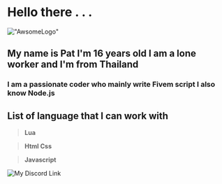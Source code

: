 # Hello there . . .
!["AwsomeLogo"](https://cdn.discordapp.com/attachments/864074502266290186/887233852781756416/NG_logo_2.png)
## My name is **Pat** I'm 16 years old I am a **lone worker** and I'm from **Thailand**
### I am a __passionate__ coder who mainly write **Fivem script** I also know **Node.js**
## **List of language that I can work with**
>**Lua**

>**Html Css**

>**Javascript**

![My Discord Link](https://discord.gg/bfZ59R8WXM)
